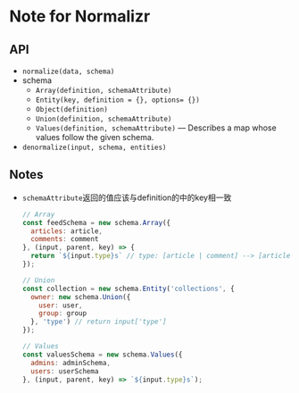# Note for Normalizr

## API

- `normalize(data, schema)`
- schema
  - `Array(definition, schemaAttribute)`
  - `Entity(key, definition = {}, options= {})`
  - `Object(definition)`
  - `Union(definition, schemaAttribute)`
  - `Values(definition, schemaAttribute)` — Describes a map whose values follow the given schema.
- `denormalize(input, schema, entities)`



## Notes 

- `schemaAttribute`返回的值应该与definition的中的key相一致

  ```javascript
  // Array
  const feedSchema = new schema.Array({
    articles: article,
    comments: comment
  }, (input, parent, key) => {
    return `${input.type}s` // type: [article | comment] --> [articles | comments]
  });

  // Union
  const collection = new schema.Entity('collections', {
    owner: new schema.Union({
      user: user,
      group: group
    }, 'type') // return input['type']
  });

  // Values
  const valuesSchema = new schema.Values({
    admins: adminSchema,
    users: userSchema
  }, (input, parent, key) => `${input.type}s`);
  ```

  ​